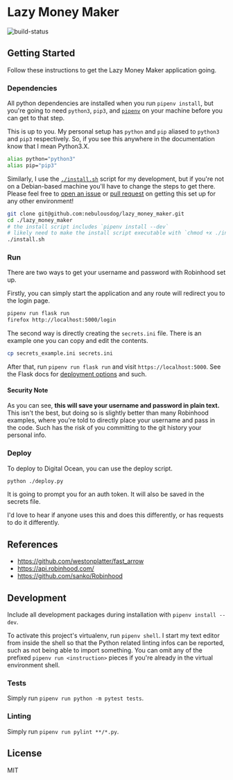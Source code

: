 # Lazy Money Maker

![build-status](https://travis-ci.org/nebulousdog/lazy_money_maker.svg?branch=master)

## Getting Started

Follow these instructions to get the Lazy Money Maker application going.

### Dependencies

All python dependencies are installed when you run `pipenv install`, but you're going to need `python3`, `pip3`, and [`pipenv`](https://github.com/pypa/pipenv) on your machine before you can get to that step.

This is up to you. My personal setup has `python` and `pip` aliased to `python3` and `pip3` respectively. So, if you see this anywhere in the documentation know that I mean Python3.X.

```bash
alias python="python3"
alias pip="pip3"
```

Similarly, I use the [`./install.sh`](https://github.com/nebulousdog/lazy_money_maker/blob/master/install.sh) script for my development, but if you're not on a Debian-based machine you'll have to change the steps to get there. Please feel free to [open an issue](https://github.com/nebulousdog/lazy_money_maker/issues) or [pull request](https://github.com/nebulousdog/lazy_money_maker/pulls) on getting this set up for any other environment!

```bash
git clone git@github.com:nebulousdog/lazy_money_maker.git
cd ./lazy_money_maker
# the install script includes `pipenv install --dev`
# likely need to make the install script executable with `chmod +x ./install.sh`
./install.sh
```

### Run

There are two ways to get your username and password with Robinhood set up.

Firstly, you can simply start the application and any route will redirect you to the login page.

```bash
pipenv run flask run
firefox http://localhost:5000/login
```

The second way is directly creating the `secrets.ini` file. There is an example one you can copy and edit the contents.

```bash
cp secrets_example.ini secrets.ini
```

After that, run `pipenv run flask run` and visit `https://localhost:5000`. See the Flask docs for [deployment options](http://flask.pocoo.org/docs/1.0/deploying/#deployment) and such.

#### Security Note

As you can see, **this will save your username and password in plain text.** This isn't the best, but doing so is slightly better than many Robinhood examples, where you're told to directly place your username and pass in the code. Such has the risk of you committing to the git history your personal info.

### Deploy

To deploy to Digital Ocean, you can use the deploy script.

```bash
python ./deploy.py
```

It is going to prompt you for an auth token. It will also be saved in the secrets file.

I'd love to hear if anyone uses this and does this differently, or has requests to do it differently.

## References

* https://github.com/westonplatter/fast_arrow
* https://api.robinhood.com/
* https://github.com/sanko/Robinhood

## Development

Include all development packages during installation with `pipenv install --dev`.

To activate this project's virtualenv, run `pipenv shell`. I start my text editor from inside the shell so that the Python related linting infos can be reported, such as not being able to import something. You can omit any of the prefixed `pipenv run <instruction>` pieces if you're already in the virtual environment shell.

### Tests

Simply run `pipenv run python -m pytest tests`.

### Linting

Simply run `pipenv run pylint **/*.py`.

## License

MIT
